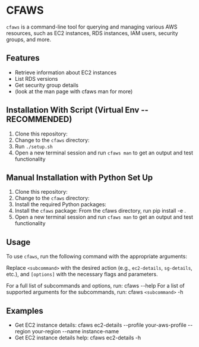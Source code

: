 # CFAWS

`cfaws` is a command-line tool for querying and managing various AWS resources, such as EC2 instances, RDS instances, IAM users, security groups, and more.

## Features

- Retrieve information about EC2 instances
- List RDS versions
- Get security group details
- (look at the man page with cfaws man for more)

## Installation With Script (Virtual Env -- RECOMMENDED)

1. Clone this repository:
2. Change to the `cfaws` directory:
3. Run `./setup.sh`
4. Open a new terminal session and run `cfaws man` to get an output and test functionality



## Manual Installation with Python Set Up ##
1. Clone this repository:
2. Change to the `cfaws` directory:
3. Install the required Python packages: 
4. Install the `cfaws` package: From the cfaws directory, run pip install -e .
5. Open a new terminal session and run `cfaws man` to get an output and test functionality


## Usage
To use `cfaws`, run the following command with the appropriate arguments:

Replace `<subcommand>` with the desired action (e.g., `ec2-details`, `sg-details`, etc.), and `[options]` with the necessary flags and parameters.

For a full list of subcommands and options, run: cfaws --help
For a list of supported arguments for the subcommands, run: cfaws `<subcommand>` -h


## Examples

- Get EC2 instance details:
   cfaws ec2-details --profile your-aws-profile --region your-region --name instance-name
- Get EC2 instance details help: cfaws ec2-details -h









